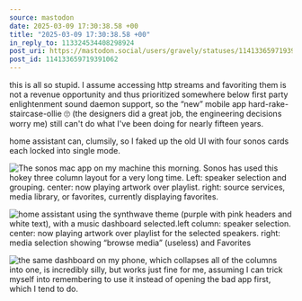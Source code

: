 ```yaml
---
source: mastodon
date: 2025-03-09 17:30:38.58 +00
title: "2025-03-09 17:30:38.58 +00"
in_reply_to: 113324534408298924
post_uri: https://mastodon.social/users/gravely/statuses/114133659719391062
post_id: 114133659719391062
---
```

this is all so stupid. I assume accessing http streams and favoriting them is not a revenue opportunity and thus prioritized somewhere below first party enlightenment sound daemon support, so the “new” mobile app hard-rake-staircase-ollie 🙄 (the designers did a great job, the engineering decisions worry me) still can't do what I've been doing for nearly fifteen years.

home assistant can, clumsily, so I faked up the old UI with four sonos cards each locked into single mode.


![The sonos mac app on my machine this morning. Sonos has used this hokey three column layout for a very long time. Left: speaker selection and grouping. center: now playing artwork over playlist. right: source services, media library, or favorites, currently displaying favorites.](/images/114133658782164351.png)

![home assistant using the synthwave theme (purple with pink headers and white text), with a music dashboard selected.left column: speaker selection. center: now playing artwork over playlist for the selected speakers. right: media selection showing “browse media” (useless) and Favorites](/images/114133659156493594.png)

![the same dashboard on my phone, which collapses all of the columns into one, is incredibly silly, but works just fine for me, assuming I can trick myself into remembering to use it instead of opening the bad app first, which I tend to do.](/images/114133659472685525.png)


